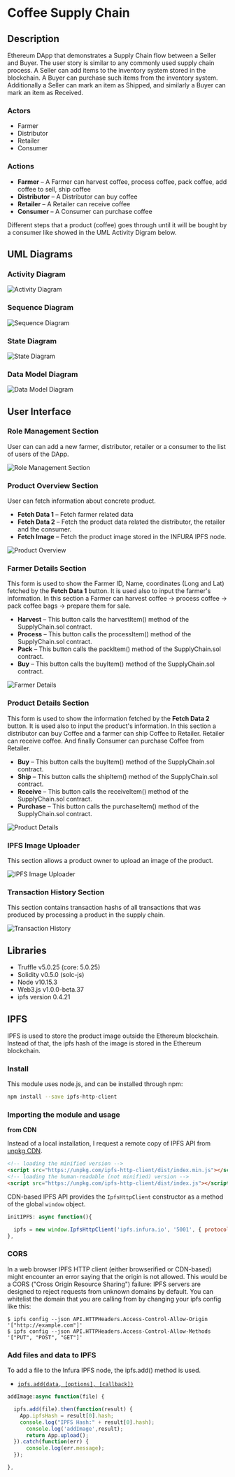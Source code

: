 # Coffee Supply Chain

## Description
Ethereum DApp that demonstrates a Supply Chain flow between a Seller and Buyer. The user story is similar to any commonly used supply chain process. A Seller can add items to the inventory system stored in the blockchain. A Buyer can purchase such items from the inventory system. Additionally a Seller can mark an item as Shipped, and similarly a Buyer can mark an item as Received.

### Actors
* Farmer
* Distributor
* Retailer
* Consumer

### Actions
* **Farmer** – A Farmer can harvest coffee, process coffee, pack coffee, add coffee to sell, ship coffee
* **Distributor** – A Distributor can buy coffee
* **Retailer** – A Retailer can receive coffee
* **Consumer** – A Consumer can purchase coffee

Different steps that a product (coffee)  goes through until it will be bought by a consumer like showed in the UML Activity Digram below.

## UML Diagrams

### Activity Diagram
![Activity Diagram](./uml/SupplyChainDAppActivityDiagram.jpeg "Activity Diagram")

### Sequence Diagram
![Sequence Diagram](./uml/SupplyChainDappSequenceDiagram.jpeg "Sequence Diagram")

### State Diagram
![State Diagram](./uml/SupplyChainDAppStateDiagram.jpg "State Diagram")

### Data Model Diagram
![Data Model Diagram](./uml/SupplyChainDAppClassDiagram.jpeg "Data Model Diagram")

## User Interface

### Role Management Section
User can can add a new farmer, distributor, retailer or a consumer to the list of users of the DApp.

![Role Management Section](./images/ftc_role_management.png "Role Management Section")

### Product Overview Section
User can fetch information about concrete product.
* **Fetch Data 1** – Fetch farmer related data
* **Fetch Data 2** – Fetch the product data related the distributor, the retailer and the consumer.
* **Fetch Image** – Fetch the product image stored in the INFURA IPFS node.

![Product Overview](./images/ftc_product_overview.png "Product Overview")

### Farmer Details Section
This form is used to show the Farmer ID, Name, coordinates (Long and Lat) fetched by the **Fetch Data 1** button.
It is used also to input the farmer's information.
In this section a Farmer can harvest coffee → process coffee → pack coffee bags → prepare them for sale.
* **Harvest** – This button calls the harvestItem() method of the SupplyChain.sol contract.
* **Process** – This button calls the processItem() method of the SupplyChain.sol contract.
* **Pack** – This button calls the packItem() method of the SupplyChain.sol contract.
* **Buy** – This button calls the buyItem() method of the SupplyChain.sol contract.

![Farmer Details](./images/ftc_farm_details.png "Farm Details")

### Product Details Section
This form is used to show the information fetched by the **Fetch Data 2** button.
It is used also to input the product's information.
In this section a distributor can buy Coffee and a farmer can ship Coffee to Retailer.
Retailer can receive coffee. And finally Consumer can purchase Coffee from Retailer.
* **Buy** – This button calls the buyItem() method of the SupplyChain.sol contract.
* **Ship** – This button calls the shipItem() method of the SupplyChain.sol contract.
* **Receive** – This button calls the receiveItem() method of the SupplyChain.sol contract.
* **Purchase** – This button calls the purchaseItem() method of the SupplyChain.sol contract.

![Product Details](./images/ftc_product_details.png "Product Details")

### IPFS Image Uploader
This section allows a product owner to upload an image of the product.

![IPFS Image Uploader](./images/ftc_ipfs_image_uploader.png "IPFS Image Uploader")

### Transaction History Section
This section contains transaction hashs of all transactions that was produced by processing a product in the supply chain.

![Transaction History](./images/ftc_transaction_history.png "Transaction History")

## Libraries

* Truffle v5.0.25 (core: 5.0.25)
* Solidity v0.5.0 (solc-js)
* Node v10.15.3
* Web3.js v1.0.0-beta.37
* ipfs version 0.4.21

## IPFS

IPFS is used to store the product image outside the Ethereum blockchain. Instead of that, the ipfs hash of the image is stored in the Ethereum blockchain.

### Install

This module uses node.js, and can be installed through npm:

```bash
npm install --save ipfs-http-client
```

### Importing the module and usage
**from CDN**

Instead of a local installation, I request a remote copy of IPFS API from [unpkg CDN](https://unpkg.com/).

```html
<!-- loading the minified version -->
<script src="https://unpkg.com/ipfs-http-client/dist/index.min.js"></script>
<!-- loading the human-readable (not minified) version -->
<script src="https://unpkg.com/ipfs-http-client/dist/index.js"></script>
```

CDN-based IPFS API provides the `IpfsHttpClient` constructor as a method of the global `window` object.

```js
initIPFS: async function(){

  ipfs = new window.IpfsHttpClient('ipfs.infura.io', '5001', { protocol: 'https' });
},
```

### CORS

In a web browser IPFS HTTP client (either browserified or CDN-based) might encounter an error saying that the origin is not allowed. This would be a CORS ("Cross Origin Resource Sharing") failure: IPFS servers are designed to reject requests from unknown domains by default. You can whitelist the domain that you are calling from by changing your ipfs config like this:

```console
$ ipfs config --json API.HTTPHeaders.Access-Control-Allow-Origin  '["http://example.com"]'
$ ipfs config --json API.HTTPHeaders.Access-Control-Allow-Methods '["PUT", "POST", "GET"]'
```

### Add files and data to IPFS
To add a file to the Infura IPFS node, the ipfs.add() method is used.

- [`ipfs.add(data, [options], [callback])`](https://github.com/ipfs/interface-ipfs-core/blob/master/SPEC/FILES.md#add)

```js
addImage:async function(file) {

  ipfs.add(file).then(function(result) {
    App.ipfsHash = result[0].hash;
    console.log("IPFS Hash:" + result[0].hash);
      console.log('addImage',result);
      return App.upload();
  }).catch(function(err) {
      console.log(err.message);
  });

},
```

